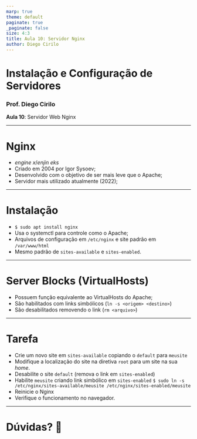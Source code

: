 ```yaml
---
marp: true
theme: default
paginate: true
_paginate: false
size: 4:3
title: Aula 10: Servidor Nginx
author: Diego Cirilo
---
```

<style>
img, table {
  display: block;
  margin: 0 auto;
}
</style>

# <!-- fit --> Instalação e Configuração de Servidores

### Prof. Diego Cirilo

**Aula 10**: Servidor Web Nginx

---
# Nginx

- *engine x*/*enjin eks*
- Criado em 2004 por Igor Sysoev;
- Desenvolvido com o objetivo de ser mais leve que o Apache;
- Servidor mais utilizado atualmente (2022);

---
# Instalação

- `$ sudo apt install nginx`
- Usa o systemctl para controle como o Apache;
- Arquivos de configuração em `/etc/nginx` e site padrão em `/var/www/html`
- Mesmo padrão de `sites-available` e `sites-enabled`.


---
# Server Blocks (VirtualHosts)

- Possuem função equivalente ao VirtualHosts do Apache;
- São habilitados com links simbólicos (`ln -s <origem> <destino>`)
- São desabilitados removendo o link (`rm <arquivo>`)

---
# Tarefa

- Crie um novo site em `sites-available` copiando o `default` para `meusite`
- Modifique a localização do site na diretiva `root` para um site na sua *home*.
- Desabilite o site `default` (remova o link em `sites-enabled`)
- Habilite `meusite` criando link simbólico em `sites-enabled`
`$ sudo ln -s /etc/nginx/sites-available/meusite /etc/nginx/sites-enabled/meusite`
- Reinicie o Nginx
- Verifique o funcionamento no navegador.

---
# <!--fit--> Dúvidas? 🤔
